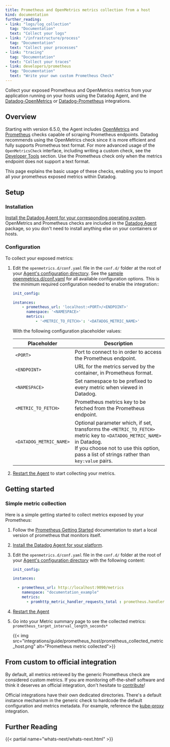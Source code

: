 ```yaml
---
title: Prometheus and OpenMetrics metrics collection from a host
kind: documentation
further_reading:
- link: "logs/log_collection"
  tag: "Documentation"
  text: "Collect your logs"
- link: "/infrastructure/process"
  tag: "Documentation"
  text: "Collect your processes"
- link: "tracing"
  tag: "Documentation"
  text: "Collect your traces"
- link: developers/prometheus
  tag: "Documentation"
  text: "Write your own custom Prometheus Check"
---
```


Collect your exposed Prometheus and OpenMetrics metrics from your application running on your hosts using the Datadog Agent, and the [Datadog-OpenMetrics][1] or [Datadog-Prometheus][2] integrations.

## Overview

Starting with version 6.5.0, the Agent includes [OpenMetrics][3] and [Prometheus][4] checks capable of scraping Prometheus endpoints. Datadog recommends using the OpenMetrics check since it is more efficient and fully supports Prometheus text format. For more advanced usage of the `OpenMetricsCheck` interface, including writing a custom check, see the [Developer Tools][5] section. Use the Prometheus check only when the metrics endpoint does not support a text format.

This page explains the basic usage of these checks, enabling you to import all your prometheus exposed metrics within Datadog.

## Setup

### Installation

[Install the Datadog Agent for your corresponding operating system][6]. OpenMetrics and Prometheus checks are included in the [Datadog Agent][7] package, so you don't need to install anything else on your containers or hosts.

### Configuration

To collect your exposed metrics:

1. Edit the `openmetrics.d/conf.yaml`  file in the `conf.d/` folder at the root of your [Agent's configuration directory][8]. See the [sample openmetrics.d/conf.yaml][9] for all available configuration options. This is the minimum required configuration needed to enable the integration::

    ```yaml
    init_config:

    instances:
        - prometheus_url: 'localhost:<PORT>/<ENDPOINT>'
          namespace: '<NAMESPACE>'
          metrics:
              - '<METRIC_TO_FETCH>': '<DATADOG_METRIC_NAME>'
    ```

     With the following configuration placeholder values:

    | Placeholder | Description |
    | ---- | ---- |
    | `<PORT>` |  Port to connect to in order to access the Prometheus endpoint. |
    | `<ENDPOINT>` |  URL for the metrics served by the container, in Prometheus format. |
    | `<NAMESPACE>` |  Set namespace to be prefixed to every metric when viewed in Datadog. |
    | `<METRIC_TO_FETCH>` |  Prometheus metrics key to be fetched from the Prometheus endpoint. |
    | `<DATADOG_METRIC_NAME>` |  Optional parameter which, if set, transforms the `<METRIC_TO_FETCH>` metric key to `<DATADOG_METRIC_NAME>` in Datadog. <br>If you choose not to use this option, pass a list of strings rather than `key:value` pairs. |

2. [Restart the Agent][10] to start collecting your metrics.

## Getting started

### Simple metric collection

Here is a simple getting started to collect metrics exposed by your Prometheus:

1. Follow the [Prometheus Getting Started][11] documentation to start a local version of prometheus that monitors itself.

2. [Install the Datadog Agent for your platform][6].

3. Edit the `openmetrics.d/conf.yaml`  file in the `conf.d/` folder at the root of your [Agent's configuration directory][8] with the following content:

    ```yaml
    init_config:

    instances:

      - prometheus_url: http://localhost:9090/metrics
        namespace: "documentation_example"
        metrics:
          - promhttp_metric_handler_requests_total : prometheus.handler.requests.total
    ```

4. [Restart the Agent][12]

5. Go into your Metric summary page to see the collected metrics: `prometheus_target_interval_length_seconds*`

    {{< img src="integrations/guide/prometheus_host/prometheus_collected_metric_host.png" alt="Prometheus metric collected">}}

## From custom to official integration

By default, all metrics retrieved by the generic Prometheus check are considered custom metrics. If you are monitoring off-the-shelf software and think it deserves an official integration, don't hesitate to [contribute][5]!

Official integrations have their own dedicated directories. There's a default instance mechanism in the generic check to hardcode the default configuration and metrics metadata. For example, reference the [kube-proxy][13] integration.

## Further Reading

{{< partial name="whats-next/whats-next.html" >}}

[1]: /integrations/openmetrics
[2]: /integrations/prometheus
[3]: https://github.com/DataDog/integrations-core/tree/master/openmetrics
[4]: https://github.com/DataDog/integrations-core/tree/master/prometheus
[5]: /developers/prometheus
[6]: https://app.datadoghq.com/account/settings#agent
[7]: /tagging
[8]: /agent/guide/agent-configuration-files/#agent-configuration-directory
[9]: https://github.com/DataDog/integrations-core/blob/master/openmetrics/datadog_checks/openmetrics/data/conf.yaml.example
[10]: /agent/guide/agent-commands/#start-stop-and-restart-the-agent
[11]: https://prometheus.io/docs/prometheus/latest/getting_started/
[12]: /agent/guide/agent-commands/?tab=agentv6v7#restart-the-agent
[13]: https://github.com/DataDog/integrations-core/tree/master/kube_proxy
